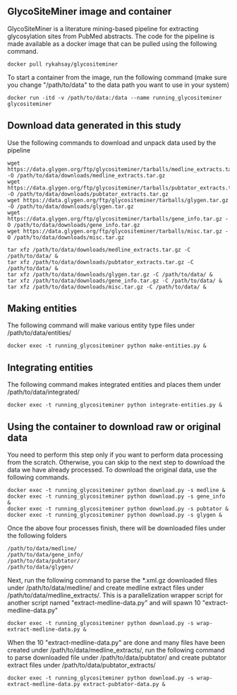 ## GlycoSiteMiner image and container

GlycoSiteMiner is a literature mining-based pipeline for extracting glycosylation sites from PubMed abstracts. The code for the pipeline is made available as a docker image that can be pulled using the following command.

```
docker pull rykahsay/glycositeminer
```

To start a container from the image, run the following command (make sure you change "/path/to/data" to the data path you want to use in your system)
```
docker run -itd -v /path/to/data:/data --name running_glycositeminer glycositeminer
```

## Download data generated in this study
Use the following commands to download and unpack data used by the pipeline
```
wget https://data.glygen.org/ftp/glycositeminer/tarballs/medline_extracts.tar.gz -O /path/to/data/downloads/medline_extracts.tar.gz
wget https://data.glygen.org/ftp/glycositeminer/tarballs/pubtator_extracts.tar.gz -O /path/to/data/downloads/pubtator_extracts.tar.gz
wget https://data.glygen.org/ftp/glycositeminer/tarballs/glygen.tar.gz -O /path/to/data/downloads/glygen.tar.gz
wget https://data.glygen.org/ftp/glycositeminer/tarballs/gene_info.tar.gz -O /path/to/data/downloads/gene_info.tar.gz
wget https://data.glygen.org/ftp/glycositeminer/tarballs/misc.tar.gz -O /path/to/data/downloads/misc.tar.gz

tar xfz /path/to/data/downloads/medline_extracts.tar.gz -C /path/to/data/ &
tar xfz /path/to/data/downloads/pubtator_extracts.tar.gz -C /path/to/data/ &
tar xfz /path/to/data/downloads/glygen.tar.gz -C /path/to/data/ &
tar xfz /path/to/data/downloads/gene_info.tar.gz -C /path/to/data/ &
tar xfz /path/to/data/downloads/misc.tar.gz -C /path/to/data/ &
```



## Making entities 
The following command will make various entity type files under /path/to/data/entities/
```
docker exec -t running_glycositeminer python make-entities.py &
```


## Integrating entities 
The following command makes integrated entities and places them under /path/to/data/integrated/
```
docker exec -t running_glycositeminer python integrate-entities.py &
```















## Using the container to download raw or original data 
You need to perform this step only if you want to perform data processing from the scratch. Otherwise, you can skip to the next step to download the data we have already processed. To download the original data, use the following commands.

```
docker exec -t running_glycositeminer python download.py -s medline &
docker exec -t running_glycositeminer python download.py -s gene_info &
docker exec -t running_glycositeminer python download.py -s pubtator &
docker exec -t running_glycositeminer python download.py -s glygen &
```

Once the above four processes finish, there will be downloaded files under the following folders
```
/path/to/data/medline/
/path/to/data/gene_info/
/path/to/data/pubtator/
/path/to/data/glygen/
```

Next, run the following command to parse the *.xml.gz downloaded files under /path/to/data/medline/
and create medline extract files under /path/to/data/medline_extracts/. This is a parallelization wrapper script 
for another script named "extract-medline-data.py" and will spawn 10 "extract-medline-data.py"
```
docker exec -t running_glycositeminer python download.py -s wrap-extract-medline-data.py &
```

When the 10 "extract-medline-data.py" are done and many files have been created under /path/to/data/medline_extracts/,
run the following command to parse downloaded file under /path/to/data/pubtator/
and create pubtator extract files under /path/to/data/pubtator_extracts/
```
docker exec -t running_glycositeminer python download.py -s wrap-extract-medline-data.py extract-pubtator-data.py &
```     






